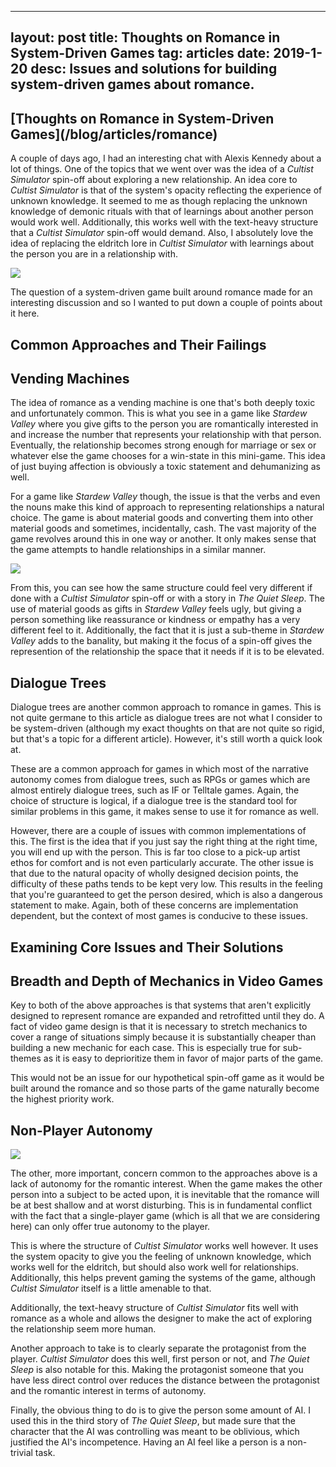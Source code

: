 
---
layout: post
title: Thoughts on Romance in System-Driven Games
tag: articles
date: 2019-1-20
desc: Issues and solutions for building system-driven games about romance.
---
<h2>[Thoughts on Romance in System-Driven Games](/blog/articles/romance)</h2>

A couple of days ago, I had an interesting chat with Alexis Kennedy about a lot of things. One of the topics that we went over was the idea of a *Cultist Simulator* spin-off about exploring a new relationship. An idea core to *Cultist Simulator* is that of the system's opacity reflecting the experience of unknown knowledge. It seemed to me as though replacing the unknown knowledge of demonic rituals with that of learnings about another person would work well. Additionally, this works well with the text-heavy structure that a *Cultist Simulator* spin-off would demand. Also, I absolutely love the idea of replacing the eldritch lore in *Cultist Simulator* with learnings about the person you are in a relationship with.

<img src="/blogImages/cultistSimulator.png" />

The question of a system-driven game built around romance made for an interesting discussion and so I wanted to put down a couple of points about it here.

## Common Approaches and Their Failings
## Vending Machines

The idea of romance as a vending machine is one that's both deeply toxic and unfortunately common. This is what you see in a game like *Stardew Valley* where you give gifts to the person you are romantically interested in and increase the number that represents your relationship with that person. Eventually, the relationship becomes strong enough for marriage or sex or whatever else the game chooses for a win-state in this mini-game. This idea of just buying affection is obviously a toxic statement and dehumanizing as well.


For a game like *Stardew Valley* though, the issue is that the verbs and even the nouns make this kind of approach to representing relationships a natural choice. The game is about material goods and converting them into other material goods and sometimes, incidentally, cash. The vast majority of the game revolves around this in one way or another. It only makes sense that the game attempts to handle relationships in a similar manner.

<img src="/blogImages/stardew.png" />

From this, you can see how the same structure could feel very different if done with a *Cultist Simulator* spin-off or with a story in *The Quiet Sleep*. The use of material goods as gifts in *Stardew Valley* feels ugly, but giving a person something like reassurance or kindness or empathy has a very different feel to it. Additionally, the fact that it is just a sub-theme in *Stardew Valley* adds to the banality, but making it the focus of a spin-off gives the represention of the relationship the space that it needs if it is to be elevated.

## Dialogue Trees

Dialogue trees are another common approach to romance in games. This is not quite germane to this article as dialogue trees are not what I consider to be system-driven (although my exact thoughts on that are not quite so rigid, but that's a topic for a different article). However, it's still worth a quick look at.


These are a common approach for games in which most of the narrative autonomy comes from dialogue trees, such as RPGs or games which are almost entirely dialogue trees, such as IF or Telltale games. Again, the choice of structure is logical, if a dialogue tree is the standard tool for similar problems in this game, it makes sense to use it for romance as well.


However, there are a couple of issues with common implementations of this. The first is the idea that if you just say the right thing at the right time, you will end up with the person. This is far too close to a pick-up artist ethos for comfort and is not even particularly accurate. The other issue is that due to the natural opacity of wholly designed decision points, the difficulty of these paths tends to be kept very low. This results in the feeling that you're guaranteed to get the person desired, which is also a dangerous statement to make. Again, both of these concerns are implementation dependent, but the context of most games is conducive to these issues.

## Examining Core Issues and Their Solutions
## Breadth and Depth of Mechanics in Video Games

Key to both of the above approaches is that systems that aren't explicitly designed to represent romance are expanded and retrofitted until they do. A fact of video game design is that it is necessary to stretch mechanics to cover a range of situations simply because it is substantially cheaper than building a new mechanic for each case. This is especially true for sub-themes as it is easy to deprioritize them in favor of major parts of the game.


This would not be an issue for our hypothetical spin-off game as it would be built around the romance and so those parts of the game naturally become the highest priority work.

## Non-Player Autonomy
<img src="/blogImages/tqs_emotion.png" />

The other, more important, concern common to the approaches above is a lack of autonomy for the romantic interest. When the game makes the other person into a subject to be acted upon, it is inevitable that the romance will be at best shallow and at worst disturbing. This is in fundamental conflict with the fact that a single-player game (which is all that we are considering here) can only offer true autonomy to the player.


This is where the structure of *Cultist Simulator* works well however. It uses the system opacity to give you the feeling of unknown knowledge, which works well for the eldritch, but should also work well for relationships. Additionally, this helps prevent gaming the systems of the game, although *Cultist Simulator* itself is a little amenable to that.


Additionally, the text-heavy structure of *Cultist Simulator* fits well with romance as a whole and allows the designer to make the act of exploring the relationship seem more human.


Another approach to take is to clearly separate the protagonist from the player. *Cultist Simulator* does this well, first person or not, and *The Quiet Sleep* is also notable for this. Making the protagonist someone that you have less direct control over reduces the distance between the protagonist and the romantic interest in terms of autonomy.


Finally, the obvious thing to do is to give the person some amount of AI. I used this in the third story of *The Quiet Sleep*, but made sure that the character that the AI was controlling was meant to be oblivious, which justified the AI's incompetence. Having an AI feel like a person is a non-trivial task.

